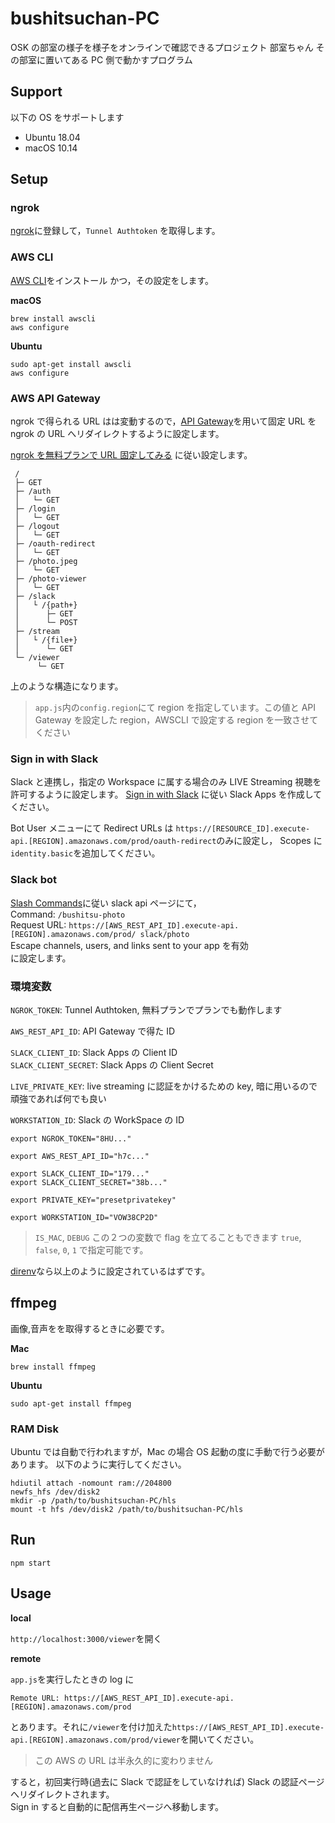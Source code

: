 # bushitsuchan-PC

OSK の部室の様子を様子をオンラインで確認できるプロジェクト 部室ちゃん
その部室に置いてある PC 側で動かすプログラム

## Support

以下の OS をサポートします

- Ubuntu 18.04
- macOS 10.14

## Setup

### ngrok

[ngrok](https://ngrok.com/)に登録して，`Tunnel Authtoken` を取得します。

### AWS CLI

[AWS CLI](https://aws.amazon.com/jp/cli/)をインストール
かつ，その設定をします。

**macOS**

```bash=
brew install awscli
aws configure
```

**Ubuntu**

```bash=
sudo apt-get install awscli
aws configure
```

### AWS API Gateway

ngrok で得られる URL はは変動するので，[API Gateway](https://aws.amazon.com/jp/api-gateway/)を用いて固定 URL を ngrok の URL へリダイレクトするように設定します。

[ngrok を無料プランで URL 固定してみる](https://qiita.com/miso_develop/items/bdcf15489b069ba1fa61) に従い設定します。

```text=
 /
 ├─ GET
 ├─ /auth
 │   └─ GET
 ├─ /login
 │   └─ GET
 ├─ /logout
 │   └─ GET
 ├─ /oauth-redirect
 │   └─ GET
 ├─ /photo.jpeg
 │   └─ GET
 ├─ /photo-viewer
 │   └─ GET
 ├─ /slack
 │   └ /{path+}
 │      ├─ GET
 │      └─ POST
 ├─ /stream
 │   └ /{file+}
 │      └─ GET
 └─ /viewer
      └─ GET
```

上のような構造になります。

> `app.js`内の`config.region`にて region を指定しています。この値と API Gateway を設定した region，AWSCLI で設定する region を一致させてください

### Sign in with Slack

Slack と連携し，指定の Workspace に属する場合のみ LIVE Streaming 視聴を許可するように設定します。
[Sign in with Slack](https://api.slack.com/docs/sign-in-with-slack) に従い Slack Apps を作成してください。

Bot User メニューにて Redirect URLs は
`https://[RESOURCE_ID].execute-api.[REGION].amazonaws.com/prod/oauth-redirect`のみに設定し，
Scopes に`identity.basic`を追加してください。

### Slack bot

[Slash Commands](https://api.slack.com/slash-commands)に従い slack api ページにて，  
Command: `/bushitsu-photo`  
Request URL: `https://[AWS_REST_API_ID].execute-api.[REGION].amazonaws.com/prod/ slack/photo`  
Escape channels, users, and links sent to your app を有効  
に設定します。

### 環境変数

`NGROK_TOKEN`: Tunnel Authtoken, 無料プランでプランでも動作します

`AWS_REST_API_ID`: API Gateway で得た ID

`SLACK_CLIENT_ID`: Slack Apps の Client ID  
`SLACK_CLIENT_SECRET`: Slack Apps の Client Secret

`LIVE_PRIVATE_KEY`: live streaming に認証をかけるための key, 暗に用いるので頑強であれば何でも良い

`WORKSTATION_ID`: Slack の WorkSpace の ID

```bash=
export NGROK_TOKEN="8HU..."

export AWS_REST_API_ID="h7c..."

export SLACK_CLIENT_ID="179..."
export SLACK_CLIENT_SECRET="38b..."

export PRIVATE_KEY="presetprivatekey"

export WORKSTATION_ID="VOW38CP2D"
```

> `IS_MAC`, `DEBUG` この２つの変数で flag を立てることもできます
> `true`, `false`, `0`, `1` で指定可能です。

[direnv](https://direnv.net/)なら以上のように設定されているはずです。

## ffmpeg

画像,音声をを取得するときに必要です。

**Mac**

```bash=
brew install ffmpeg
```

**Ubuntu**

```bash=
sudo apt-get install ffmpeg
```

### RAM Disk

Ubuntu では自動で行われますが，Mac の場合 OS 起動の度に手動で行う必要があります。
以下のように実行してください。

```bash=
hdiutil attach -nomount ram://204800
newfs_hfs /dev/disk2
mkdir -p /path/to/bushitsuchan-PC/hls
mount -t hfs /dev/disk2 /path/to/bushitsuchan-PC/hls
```

## Run

```bash=
npm start
```

## Usage

**local**

`http://localhost:3000/viewer`を開く

**remote**

`app.js`を実行したときの log に

```text=
Remote URL: https://[AWS_REST_API_ID].execute-api.[REGION].amazonaws.com/prod
```

とあります。それに`/viewer`を付け加えた`https://[AWS_REST_API_ID].execute-api.[REGION].amazonaws.com/prod/viewer`を開いてください。

> この AWS の URL は半永久的に変わりません

すると，初回実行時(過去に Slack で認証をしていなければ) Slack の認証ページへリダイレクトされます。  
Sign in すると自動的に配信再生ページへ移動します。
